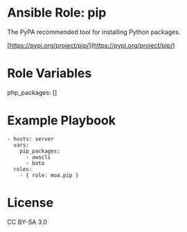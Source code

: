 # Ansible Role: pip

The PyPA recommended tool for installing Python packages.

[https://pypi.org/project/pip/](https://pypi.org/project/pip/)

# Role Variables

php_packages: []

# Example Playbook

```
- hosts: server
  vars:
    pip_packages:
      - awscli
      - boto
  roles:
    - { role: moa.pip }
```

# License
CC BY-SA 3.0
